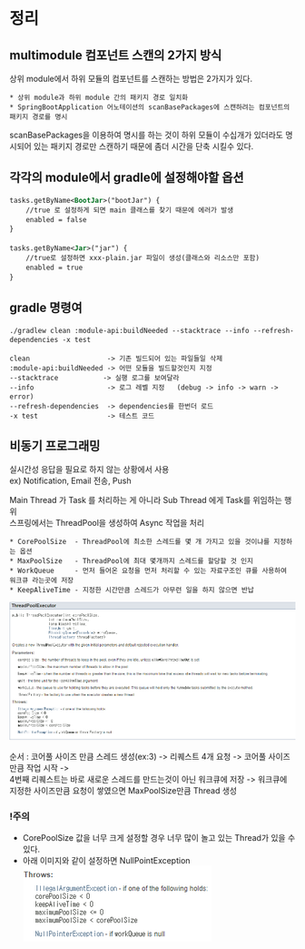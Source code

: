 # 정리

## multimodule 컴포넌트 스캔의 2가지 방식

상위 module에서 하위 모듈의 컴포넌트를 스캔하는 방법은 2가지가 있다.
```text
* 상위 module과 하위 module 간의 패키지 경로 일치화
* SpringBootApplication 어노테이션의 scanBasePackages에 스캔하려는 컴포넌트의 패키지 경로를 명시
```
scanBasePackages을 이용하여 명시를 하는 것이 하위 모듈이 수십개가 있더라도 명시되어 있는 패키지 경로만 스캔하기 때문에 좀더 시간을 단축 시킬수 있다.

## 각각의 module에서 gradle에 설정해야할 옵션


```xml
tasks.getByName<BootJar>("bootJar") {
    //true 로 설정하게 되면 main 클래스를 찾기 때문에 에러가 발생
    enabled = false
}
    
tasks.getByName<Jar>("jar") { 
    //true로 설정하면 xxx-plain.jar 파일이 생성(클래스와 리소스만 포함)
    enabled = true
}
```

## gradle 명령여
```text
./gradlew clean :module-api:buildNeeded --stacktrace --info --refresh-dependencies -x test

clean                   -> 기존 빌드되어 있는 파일들일 삭제
:module-api:buildNeeded -> 어떤 모듈을 빌드할것인지 지정
--stacktrace           -> 실행 로그를 보여달라
--info                  -> 로그 레벨 지정   (debug -> info -> warn -> error)
--refresh-dependencies  -> dependencies를 한번더 로드
-x test                 -> 테스트 코드
```

## 비동기 프로그래밍
실시간성 응답을 필요로 하지 않는 상황에서 사용  
ex) Notification, Email 전송, Push

Main Thread 가 Task 를 처리하는 게 아니라 Sub Thread 에게 Task를 위임하는 행위  
스프링에서는 ThreadPool을 생성하여 Async 작업을 처리
```text
* CorePoolSize  - ThreadPool에 최소한 스레드를 몇 개 가지고 있을 것이냐를 지정하는 옵션
* MaxPoolSize   - ThreadPool에 최대 몇개까지 스레드를 할당할 것 인지
* WorkQueue     - 먼저 들어온 요청을 먼저 처리할 수 있는 자료구조인 큐를 사용하여 워크큐 라는곳에 저장
* KeepAliveTime - 지정한 시간만큼 스레드가 아무런 일을 하지 않으면 반납
```

![img1.png](img1.png)

순서 : 코어풀 사이즈 만큼 스레드 생성(ex:3) -> 리퀘스트 4개 요청 -> 코어풀 사이즈 만큼 작업 시작 ->   
       4번째 리퀘스트는 바로 새로운 스레드를 만드는것이 아닌 워크큐에 저장 -> 워크큐에 지정한 사이즈만큼 요청이 쌓였으면 MaxPoolSize만큼 Thread 생성  
       
### !주의
- CorePoolSize 값을 너무 크게 설정할 경우 너무 많이 놀고 있는 Thread가 있을 수 있다.
- 아래 이미지와 같이 설정하면 NullPointException  
![img2.png](img2.png)